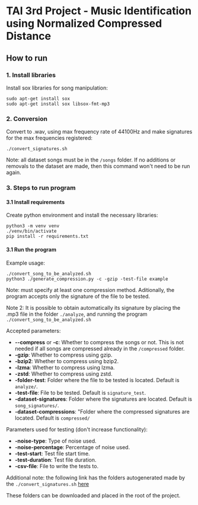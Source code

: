 # TAI 3rd Project - Music Identification using Normalized Compressed Distance

## How to run

### 1. Install libraries

Install sox libraries for song manipulation:

```
sudo apt-get install sox
sudo apt-get install sox libsox-fmt-mp3
```

### 2. Conversion

Convert to .wav, using max frequency rate of 44100Hz and make signatures for the max frequencies registered:

```./convert_signatures.sh```

Note: all dataset songs must be in the `/songs` folder. If no additions or removals to the dataset are made, then this command won't need to be run again.

### 3. Steps to run program

#### 3.1 Install requirements

Create python environment and install the necessary libraries:

```
python3 -m venv venv 
./venv/bin/activate
pip install -r requirements.txt
```

#### 3.1 Run the program

Example usage:

```
./convert_song_to_be_analyzed.sh
python3 ./generate_compression.py -c -gzip -test-file example
```

Note: must specify at least one compression method. Aditionally, the program accepts only the signature of the file to be tested. 

Note 2: It is possible to obtain automatically its signature by placing the .mp3 file in the folder `./analyze`, and running the program `./convert_song_to_be_analyzed.sh`

Accepted parameters:
 - **--compress** or **-c**: Whether to compress the songs or not. This is not needed if all songs are compressed already in the `/compressed` folder.
 - **-gzip**: Whether to compress using gzip.
 - **-bzip2**: Whether to compress using bzip2.
 - **-lzma**: Whether to compress using lzma.
 - **-zstd**: Whether to compress using zstd.
 - **-folder-test**: Folder where the file to be tested is located. Default is `analyze/`.
 - **-test-file**: File to be tested. Default is `signature_test`.
 - **-dataset-signatures**: Folder where the signatures are located. Default is `song_signatures/`.
 - **-dataset-compressions**: "Folder where the compressed signatures are located. Default is `compressed/`

 Parameters used for testing (don't increase functionality):
 - **-noise-type**: Type of noise used.
 - **-noise-percentage**: Percentage of noise used.
 - **-test-start**: Test file start time.
 - **-test-duration**: Test file duration.
 - **-csv-file**: File to write the tests to.

Additional note: the following link has the folders autogenerated made by the `./convert_signatures.sh` [here](https://drive.google.com/drive/folders/1TgDb9O-itkUrpzsTdklc8lZnRm4ofkaA?usp=sharing)

These folders can be downloaded and placed in the root of the project.

